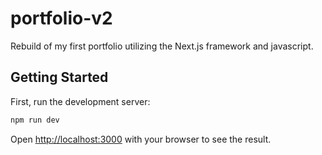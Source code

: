 # portfolio-v2

Rebuild of my first portfolio utilizing the Next.js framework and javascript.

## Getting Started

First, run the development server:

```bash
npm run dev
```

Open [http://localhost:3000](http://localhost:3000) with your browser to see the result.